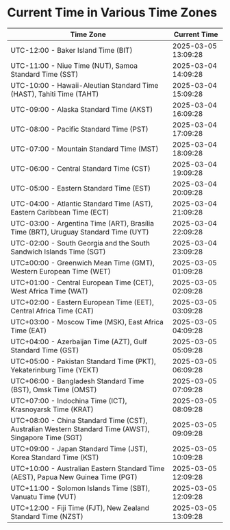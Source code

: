 # Current Time in Various Time Zones

| Time Zone | Current Time |
|-----------|--------------|
| UTC-12:00 - Baker Island Time (BIT) | 2025-03-05 13:09:28 |
| UTC-11:00 - Niue Time (NUT), Samoa Standard Time (SST) | 2025-03-04 14:09:28 |
| UTC-10:00 - Hawaii-Aleutian Standard Time (HAST), Tahiti Time (TAHT) | 2025-03-04 15:09:28 |
| UTC-09:00 - Alaska Standard Time (AKST) | 2025-03-04 16:09:28 |
| UTC-08:00 - Pacific Standard Time (PST) | 2025-03-04 17:09:28 |
| UTC-07:00 - Mountain Standard Time (MST) | 2025-03-04 18:09:28 |
| UTC-06:00 - Central Standard Time (CST) | 2025-03-04 19:09:28 |
| UTC-05:00 - Eastern Standard Time (EST) | 2025-03-04 20:09:28 |
| UTC-04:00 - Atlantic Standard Time (AST), Eastern Caribbean Time (ECT) | 2025-03-04 21:09:28 |
| UTC-03:00 - Argentina Time (ART), Brasília Time (BRT), Uruguay Standard Time (UYT) | 2025-03-04 22:09:28 |
| UTC-02:00 - South Georgia and the South Sandwich Islands Time (SGT) | 2025-03-04 23:09:28 |
| UTC±00:00 - Greenwich Mean Time (GMT), Western European Time (WET) | 2025-03-05 01:09:28 |
| UTC+01:00 - Central European Time (CET), West Africa Time (WAT) | 2025-03-05 02:09:28 |
| UTC+02:00 - Eastern European Time (EET), Central Africa Time (CAT) | 2025-03-05 03:09:28 |
| UTC+03:00 - Moscow Time (MSK), East Africa Time (EAT) | 2025-03-05 04:09:28 |
| UTC+04:00 - Azerbaijan Time (AZT), Gulf Standard Time (GST) | 2025-03-05 05:09:28 |
| UTC+05:00 - Pakistan Standard Time (PKT), Yekaterinburg Time (YEKT) | 2025-03-05 06:09:28 |
| UTC+06:00 - Bangladesh Standard Time (BST), Omsk Time (OMST) | 2025-03-05 07:09:28 |
| UTC+07:00 - Indochina Time (ICT), Krasnoyarsk Time (KRAT) | 2025-03-05 08:09:28 |
| UTC+08:00 - China Standard Time (CST), Australian Western Standard Time (AWST), Singapore Time (SGT) | 2025-03-05 09:09:28 |
| UTC+09:00 - Japan Standard Time (JST), Korea Standard Time (KST) | 2025-03-05 10:09:28 |
| UTC+10:00 - Australian Eastern Standard Time (AEST), Papua New Guinea Time (PGT) | 2025-03-05 12:09:28 |
| UTC+11:00 - Solomon Islands Time (SBT), Vanuatu Time (VUT) | 2025-03-05 12:09:28 |
| UTC+12:00 - Fiji Time (FJT), New Zealand Standard Time (NZST) | 2025-03-05 13:09:28 |
